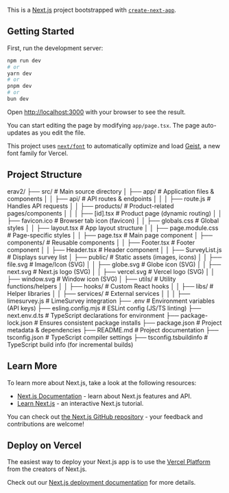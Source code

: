 This is a [Next.js](https://nextjs.org) project bootstrapped with [`create-next-app`](https://nextjs.org/docs/app/api-reference/cli/create-next-app).

## Getting Started

First, run the development server:

```bash
npm run dev
# or
yarn dev
# or
pnpm dev
# or
bun dev
```

Open [http://localhost:3000](http://localhost:3000) with your browser to see the result.

You can start editing the page by modifying `app/page.tsx`. The page auto-updates as you edit the file.

This project uses [`next/font`](https://nextjs.org/docs/app/building-your-application/optimizing/fonts) to automatically optimize and load [Geist](https://vercel.com/font), a new font family for Vercel.

## Project Structure

erav2/
├── src/                     # Main source directory
│   ├── app/                 # Application files & components
│   │  ├── api/              # API routes & endpoints
│   │  │   ├── route.js      # Handles API requests
│   │  ├── products/         # Product-related pages/components
│   │  │   ├── [id].tsx      # Product page (dynamic routing)
│   │  ├── favicon.ico       # Browser tab icon (favicon)
│   │  ├── globals.css       # Global styles
│   │  ├── layout.tsx        # App layout structure
│   │  ├── page.module.css   # Page-specific styles
│   │  ├── page.tsx          # Main page component
│   ├── components/          # Reusable components
│   │  ├── Footer.tsx        # Footer component
│   │  ├── Header.tsx        # Header component
│   │  ├── SurveyList.js     # Displays survey list
│   ├── public/              # Static assets (images, icons)
│   │  ├── file.svg          # Image/Icon (SVG)
│   │  ├── globe.svg         # Globe icon (SVG)
│   │  ├── next.svg          # Next.js logo (SVG)
│   │  ├── vercel.svg        # Vercel logo (SVG)
│   │  ├── window.svg        # Window icon (SVG)
│   ├── utils/               # Utility functions/helpers
│   │  ├── hooks/            # Custom React hooks
│   │  ├── libs/             # Helper libraries
│   │  ├── services/         # External services
│   │  │   ├── limesurvey.js # LimeSurvey integration
├── .env                     # Environment variables (API keys)
├── esling.config.mjs        # ESLint config (JS/TS linting)
├── next.env.d.ts            # TypeScript declarations for environment
├── package-lock.json        # Ensures consistent package installs
├── package.json             # Project metadata & dependencies
├── README.md                # Project documentation
├── tsconfig.json            # TypeScript compiler settings
├── tsconfig.tsbuildinfo     # TypeScript build info (for incremental builds)


## Learn More

To learn more about Next.js, take a look at the following resources:

- [Next.js Documentation](https://nextjs.org/docs) - learn about Next.js features and API.
- [Learn Next.js](https://nextjs.org/learn) - an interactive Next.js tutorial.

You can check out [the Next.js GitHub repository](https://github.com/vercel/next.js) - your feedback and contributions are welcome!

## Deploy on Vercel

The easiest way to deploy your Next.js app is to use the [Vercel Platform](https://vercel.com/new?utm_medium=default-template&filter=next.js&utm_source=create-next-app&utm_campaign=create-next-app-readme) from the creators of Next.js.

Check out our [Next.js deployment documentation](https://nextjs.org/docs/app/building-your-application/deploying) for more details.

